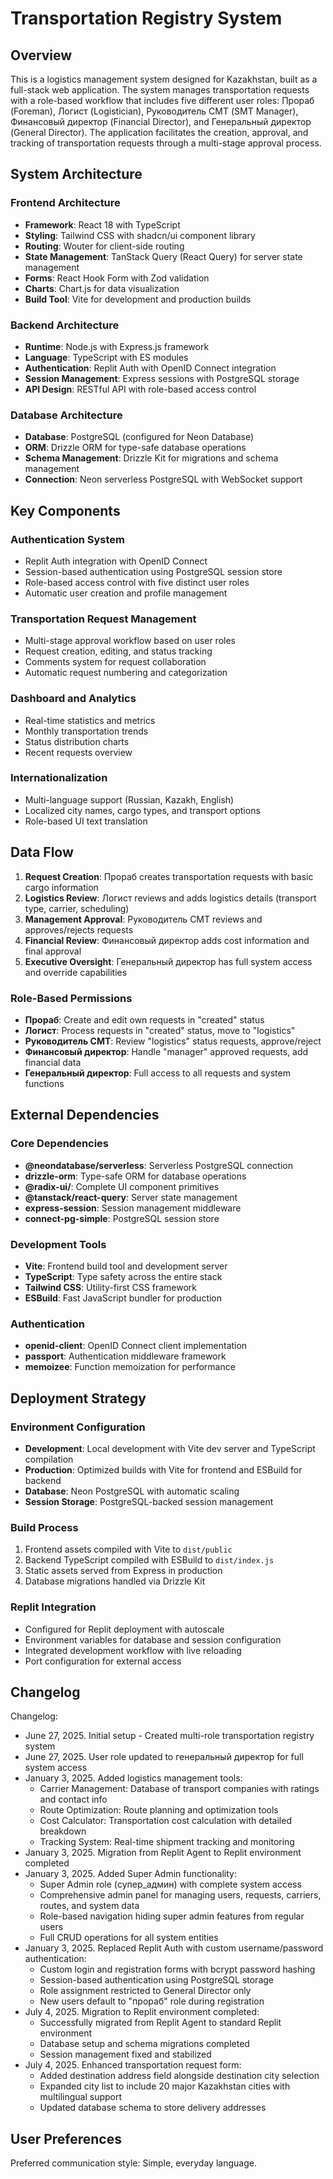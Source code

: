 # Transportation Registry System

## Overview

This is a logistics management system designed for Kazakhstan, built as a full-stack web application. The system manages transportation requests with a role-based workflow that includes five different user roles: Прораб (Foreman), Логист (Logistician), Руководитель СМТ (SMT Manager), Финансовый директор (Financial Director), and Генеральный директор (General Director). The application facilitates the creation, approval, and tracking of transportation requests through a multi-stage approval process.

## System Architecture

### Frontend Architecture
- **Framework**: React 18 with TypeScript
- **Styling**: Tailwind CSS with shadcn/ui component library
- **Routing**: Wouter for client-side routing
- **State Management**: TanStack Query (React Query) for server state management
- **Forms**: React Hook Form with Zod validation
- **Charts**: Chart.js for data visualization
- **Build Tool**: Vite for development and production builds

### Backend Architecture
- **Runtime**: Node.js with Express.js framework
- **Language**: TypeScript with ES modules
- **Authentication**: Replit Auth with OpenID Connect integration
- **Session Management**: Express sessions with PostgreSQL storage
- **API Design**: RESTful API with role-based access control

### Database Architecture
- **Database**: PostgreSQL (configured for Neon Database)
- **ORM**: Drizzle ORM for type-safe database operations
- **Schema Management**: Drizzle Kit for migrations and schema management
- **Connection**: Neon serverless PostgreSQL with WebSocket support

## Key Components

### Authentication System
- Replit Auth integration with OpenID Connect
- Session-based authentication using PostgreSQL session store
- Role-based access control with five distinct user roles
- Automatic user creation and profile management

### Transportation Request Management
- Multi-stage approval workflow based on user roles
- Request creation, editing, and status tracking
- Comments system for request collaboration
- Automatic request numbering and categorization

### Dashboard and Analytics
- Real-time statistics and metrics
- Monthly transportation trends
- Status distribution charts
- Recent requests overview

### Internationalization
- Multi-language support (Russian, Kazakh, English)
- Localized city names, cargo types, and transport options
- Role-based UI text translation

## Data Flow

1. **Request Creation**: Прораб creates transportation requests with basic cargo information
2. **Logistics Review**: Логист reviews and adds logistics details (transport type, carrier, scheduling)
3. **Management Approval**: Руководитель СМТ reviews and approves/rejects requests
4. **Financial Review**: Финансовый директор adds cost information and final approval
5. **Executive Oversight**: Генеральный директор has full system access and override capabilities

### Role-Based Permissions
- **Прораб**: Create and edit own requests in "created" status
- **Логист**: Process requests in "created" status, move to "logistics"
- **Руководитель СМТ**: Review "logistics" status requests, approve/reject
- **Финансовый директор**: Handle "manager" approved requests, add financial data
- **Генеральный директор**: Full access to all requests and system functions

## External Dependencies

### Core Dependencies
- **@neondatabase/serverless**: Serverless PostgreSQL connection
- **drizzle-orm**: Type-safe ORM for database operations
- **@radix-ui/**: Complete UI component primitives
- **@tanstack/react-query**: Server state management
- **express-session**: Session management middleware
- **connect-pg-simple**: PostgreSQL session store

### Development Tools
- **Vite**: Frontend build tool and development server
- **TypeScript**: Type safety across the entire stack
- **Tailwind CSS**: Utility-first CSS framework
- **ESBuild**: Fast JavaScript bundler for production

### Authentication
- **openid-client**: OpenID Connect client implementation
- **passport**: Authentication middleware framework
- **memoizee**: Function memoization for performance

## Deployment Strategy

### Environment Configuration
- **Development**: Local development with Vite dev server and TypeScript compilation
- **Production**: Optimized builds with Vite for frontend and ESBuild for backend
- **Database**: Neon PostgreSQL with automatic scaling
- **Session Storage**: PostgreSQL-backed session management

### Build Process
1. Frontend assets compiled with Vite to `dist/public`
2. Backend TypeScript compiled with ESBuild to `dist/index.js`
3. Static assets served from Express in production
4. Database migrations handled via Drizzle Kit

### Replit Integration
- Configured for Replit deployment with autoscale
- Environment variables for database and session configuration
- Integrated development workflow with live reloading
- Port configuration for external access

## Changelog

Changelog:
- June 27, 2025. Initial setup - Created multi-role transportation registry system
- June 27, 2025. User role updated to генеральный директор for full system access
- January 3, 2025. Added logistics management tools:
  - Carrier Management: Database of transport companies with ratings and contact info
  - Route Optimization: Route planning and optimization tools
  - Cost Calculator: Transportation cost calculation with detailed breakdown
  - Tracking System: Real-time shipment tracking and monitoring
- January 3, 2025. Migration from Replit Agent to Replit environment completed
- January 3, 2025. Added Super Admin functionality:
  - Super Admin role (супер_админ) with complete system access
  - Comprehensive admin panel for managing users, requests, carriers, routes, and system data
  - Role-based navigation hiding super admin features from regular users
  - Full CRUD operations for all system entities
- January 3, 2025. Replaced Replit Auth with custom username/password authentication:
  - Custom login and registration forms with bcrypt password hashing
  - Session-based authentication using PostgreSQL storage
  - Role assignment restricted to General Director only
  - New users default to "прораб" role during registration
- July 4, 2025. Migration to Replit environment completed:
  - Successfully migrated from Replit Agent to standard Replit environment
  - Database setup and schema migrations completed
  - Session management fixed and stabilized
- July 4, 2025. Enhanced transportation request form:
  - Added destination address field alongside destination city selection
  - Expanded city list to include 20 major Kazakhstan cities with multilingual support
  - Updated database schema to store delivery addresses

## User Preferences

Preferred communication style: Simple, everyday language.